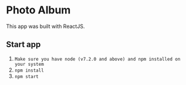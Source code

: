 # Photo Album
This app was built with ReactJS.

## Start app
1. `Make sure you have node (v7.2.0 and above) and npm installed on your system`
2. `npm install`
3. `npm start`
